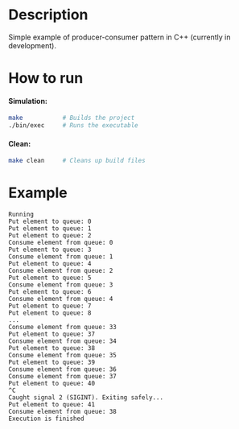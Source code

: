 # Description
Simple example of producer-consumer pattern in C++ (currently in development).

# How to run
#### Simulation:
```bash
make           # Builds the project
./bin/exec     # Runs the executable
```

#### Clean:
```bash
make clean     # Cleans up build files
```

# Example 
```terminal
Running
Put element to queue: 0
Put element to queue: 1
Put element to queue: 2
Consume element from queue: 0
Put element to queue: 3
Consume element from queue: 1
Put element to queue: 4
Consume element from queue: 2
Put element to queue: 5
Consume element from queue: 3
Put element to queue: 6
Consume element from queue: 4
Put element to queue: 7
Put element to queue: 8
...
Consume element from queue: 33
Put element to queue: 37
Consume element from queue: 34
Put element to queue: 38
Consume element from queue: 35
Put element to queue: 39
Consume element from queue: 36
Consume element from queue: 37
Put element to queue: 40
^C
Caught signal 2 (SIGINT). Exiting safely...
Put element to queue: 41
Consume element from queue: 38
Execution is finished
```